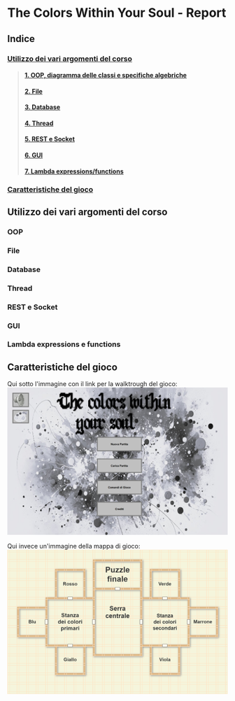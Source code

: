 # The Colors Within Your Soul - Report

## Indice
### [Utilizzo dei vari argomenti del corso](#Utilizzo-dei-vari-argomenti-del-corso)
>#### [1. OOP, diagramma delle classi e specifiche algebriche](#OOP)
>#### [2. File](#File)
>#### [3. Database](#Database)
>#### [4. Thread](#Thread)
>#### [5. REST e Socket](#REST-e-Socket)
>#### [6. GUI](#GUI)
>#### [7. Lambda expressions/functions](#Lambda-expressions-e-functions)
### [Caratteristiche del gioco](#Caratteristiche-del-gioco)

## Utilizzo dei vari argomenti del corso

### OOP

### File

### Database

### Thread

### REST e Socket

### GUI

### Lambda expressions e functions


## Caratteristiche del gioco

Qui sotto l'immagine con il link per la walktrough del gioco:
<a href="https://youtu.be/8sHqEgjV5qA">
  <img src="./img/Thumbnail.png" alt="Walkthrough" width="600px">
</a>

Qui invece un'immagine della mappa di gioco:
![Mappa](./img/MappaGioco.png)
